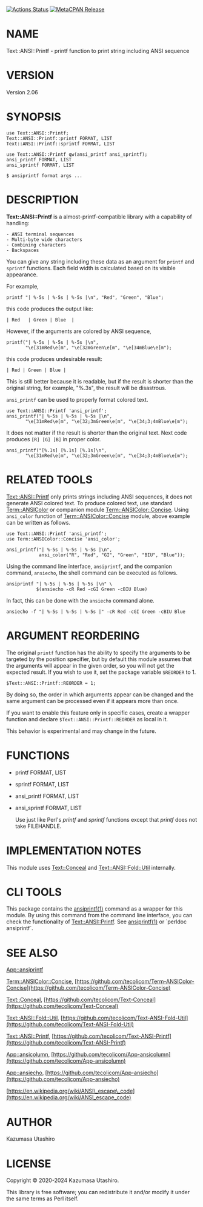 [![Actions Status](https://github.com/tecolicom/Text-ANSI-Printf/workflows/test/badge.svg)](https://github.com/tecolicom/Text-ANSI-Printf/actions) [![MetaCPAN Release](https://badge.fury.io/pl/Text-ANSI-Printf.svg)](https://metacpan.org/release/Text-ANSI-Printf)
# NAME

Text::ANSI::Printf - printf function to print string including ANSI sequence

# VERSION

Version 2.06

# SYNOPSIS

    use Text::ANSI::Printf;
    Text::ANSI::Printf::printf FORMAT, LIST
    Text::ANSI::Printf::sprintf FORMAT, LIST

    use Text::ANSI::Printf qw(ansi_printf ansi_sprintf);
    ansi_printf FORMAT, LIST
    ansi_sprintf FORMAT, LIST

    $ ansiprintf format args ...

# DESCRIPTION

**Text::ANSI::Printf** is a almost-printf-compatible library with a
capability of handling:

    - ANSI terminal sequences
    - Multi-byte wide characters
    - Combining characters
    - Backspaces

You can give any string including these data as an argument for
`printf` and `sprintf` functions.  Each field width is calculated
based on its visible appearance.

For example,

    printf "| %-5s | %-5s | %-5s |\n", "Red", "Green", "Blue";

this code produces the output like:

    | Red   | Green | Blue  |

However, if the arguments are colored by ANSI sequence,

    printf("| %-5s | %-5s | %-5s |\n",
           "\e[31mRed\e[m", "\e[32mGreen\e[m", "\e[34mBlue\e[m");

this code produces undesirable result:

    | Red | Green | Blue |

This is still better because it is readable, but if the result is
shorter than the original string, for example, "%.3s", the result will
be disastrous.

`ansi_printf` can be used to properly format colored text.

    use Text::ANSI::Printf 'ansi_printf';
    ansi_printf("| %-5s | %-5s | %-5s |\n",
           "\e[31mRed\e[m", "\e[32;3mGreen\e[m", "\e[34;3;4mBlue\e[m");

It does not matter if the result is shorter than the original text.
Next code produces `[R] [G] [B]` in proper color.

    ansi_printf("[%.1s] [%.1s] [%.1s]\n",
           "\e[31mRed\e[m", "\e[32;3mGreen\e[m", "\e[34;3;4mBlue\e[m");

# RELATED TOOLS

[Text::ANSI::Printf](https://metacpan.org/pod/Text%3A%3AANSI%3A%3APrintf) only prints strings including ANSI sequences, it
does not generate ANSI colored text.  To produce colored text, use
standard [Term::ANSIColor](https://metacpan.org/pod/Term%3A%3AANSIColor) or companion module
[Term::ANSIColor::Concise](https://metacpan.org/pod/Term%3A%3AANSIColor%3A%3AConcise).  Using `ansi_color` function of
[Term::ANSIColor::Concise](https://metacpan.org/pod/Term%3A%3AANSIColor%3A%3AConcise) module, above example can be written as
follows.

    use Text::ANSI::Printf 'ansi_printf';
    use Term::ANSIColor::Concise 'ansi_color';

    ansi_printf("| %-5s | %-5s | %-5s |\n",
                ansi_color("R", "Red", "GI", "Green", "BIU", "Blue"));

Using the command line interface, `ansiprintf`, and the companion
command, `ansiecho`, the shell command can be executed as follows.

    ansiprintf "| %-5s | %-5s | %-5s |\n" \
               $(ansiecho -cR Red -cGI Green -cBIU Blue)

In fact, this can be done with the `ansiecho` command alone.

    ansiecho -f "| %-5s | %-5s | %-5s |" -cR Red -cGI Green -cBIU Blue

# ARGUMENT REORDERING

The original `printf` function has the ability to specify the
arguments to be targeted by the position specifier, but by default
this module assumes that the arguments will appear in the given order,
so you will not get the expected result. If you wish to use it, set
the package variable `$REORDER` to 1.

    $Text::ANSI::Printf::REORDER = 1;

By doing so, the order in which arguments appear can be changed and
the same argument can be processed even if it appears more than once.

If you want to enable this feature only in specific cases, create a
wrapper function and declare `$Text::ANSI::Printf::REORDER` as local
in it.

This behavior is experimental and may change in the future.

# FUNCTIONS

- printf FORMAT, LIST
- sprintf FORMAT, LIST
- ansi\_printf FORMAT, LIST
- ansi\_sprintf FORMAT, LIST

    Use just like Perl's _printf_ and _sprintf_ functions
    except that _printf_ does not take FILEHANDLE.

# IMPLEMENTATION NOTES

This module uses [Text::Conceal](https://metacpan.org/pod/Text%3A%3AConceal) and [Text::ANSI::Fold::Util](https://metacpan.org/pod/Text%3A%3AANSI%3A%3AFold%3A%3AUtil)
internally.

# CLI TOOLS

This package contains the [ansiprintf(1)](http://man.he.net/man1/ansiprintf) command as a wrapper for
this module. By using this command from the command line interface,
you can check the functionality of [Text::ANSI::Printf](https://metacpan.org/pod/Text%3A%3AANSI%3A%3APrintf).  See
[ansiprintf(1)](http://man.he.net/man1/ansiprintf) or \`perldoc ansiprintf\`.

# SEE ALSO

[App::ansiprintf](https://metacpan.org/pod/App%3A%3Aansiprintf)

[Term::ANSIColor::Concise](https://metacpan.org/pod/Term%3A%3AANSIColor%3A%3AConcise),
[https://github.com/tecolicom/Term-ANSIColor-Concise](https://github.com/tecolicom/Term-ANSIColor-Concise)

[Text::Conceal](https://metacpan.org/pod/Text%3A%3AConceal),
[https://github.com/tecolicom/Text-Conceal](https://github.com/tecolicom/Text-Conceal)

[Text::ANSI::Fold::Util](https://metacpan.org/pod/Text%3A%3AANSI%3A%3AFold%3A%3AUtil),
[https://github.com/tecolicom/Text-ANSI-Fold-Util](https://github.com/tecolicom/Text-ANSI-Fold-Util)

[Text::ANSI::Printf](https://metacpan.org/pod/Text%3A%3AANSI%3A%3APrintf),
[https://github.com/tecolicom/Text-ANSI-Printf](https://github.com/tecolicom/Text-ANSI-Printf)

[App::ansicolumn](https://metacpan.org/pod/App%3A%3Aansicolumn),
[https://github.com/tecolicom/App-ansicolumn](https://github.com/tecolicom/App-ansicolumn)

[App::ansiecho](https://metacpan.org/pod/App%3A%3Aansiecho),
[https://github.com/tecolicom/App-ansiecho](https://github.com/tecolicom/App-ansiecho)

[https://en.wikipedia.org/wiki/ANSI\_escape\_code](https://en.wikipedia.org/wiki/ANSI_escape_code)

# AUTHOR

Kazumasa Utashiro

# LICENSE

Copyright © 2020-2024 Kazumasa Utashiro.

This library is free software; you can redistribute it and/or modify
it under the same terms as Perl itself.
